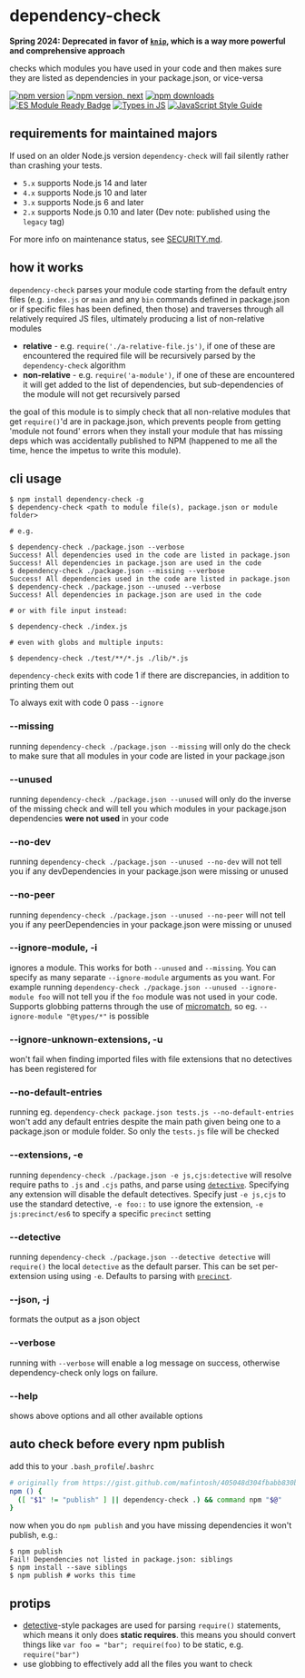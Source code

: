 # dependency-check

**Spring 2024: Deprecated in favor of [`knip`](https://github.com/webpro/knip), which is a way more powerful and comprehensive approach**

checks which modules you have used in your code and then makes sure they are listed as dependencies in your package.json, or vice-versa

[![npm version](https://img.shields.io/npm/v/dependency-check.svg?style=flat)](https://www.npmjs.com/package/dependency-check)
[![npm version, next](https://img.shields.io/npm/v/dependency-check/next)](https://www.npmjs.com/package/dependency-check)
[![npm downloads](https://img.shields.io/npm/dm/dependency-check.svg?style=flat)](https://www.npmjs.com/package/dependency-check)
[![ES Module Ready Badge](https://img.shields.io/badge/es%20module%20ready-yes-success.svg)](https://esmodules.dev/)
[![Types in JS](https://img.shields.io/badge/types_in_js-yes-brightgreen)](https://github.com/voxpelli/types-in-js)
[![JavaScript Style Guide](https://img.shields.io/badge/code_style-standard-brightgreen.svg)](https://standardjs.com)

## requirements for maintained majors

If used on an older Node.js version `dependency-check` will fail silently rather than crashing your tests.

* `5.x` supports Node.js 14 and later
* `4.x` supports Node.js 10 and later
* `3.x` supports Node.js 6 and later
* `2.x` supports Node.js 0.10 and later (Dev note: published using the `legacy` tag)

For more info on maintenance status, see [SECURITY.md](./SECURITY.md).

## how it works

`dependency-check` parses your module code starting from the default entry files (e.g. `index.js` or `main` and any `bin` commands defined in package.json or if specific files has been defined, then those) and traverses through all relatively required JS files, ultimately producing a list of non-relative modules

* **relative** - e.g. `require('./a-relative-file.js')`, if one of these are encountered the required file will be recursively parsed by the `dependency-check` algorithm
* **non-relative** - e.g. `require('a-module')`, if one of these are encountered it will get added to the list of dependencies, but sub-dependencies of the module will not get recursively parsed

the goal of this module is to simply check that all non-relative modules that get `require()`'d are in package.json, which prevents people from getting 'module not found' errors when they install your module that has missing deps which was accidentally published to NPM (happened to me all the time, hence the impetus to write this module).

## cli usage

```
$ npm install dependency-check -g
$ dependency-check <path to module file(s), package.json or module folder>

# e.g.

$ dependency-check ./package.json --verbose
Success! All dependencies used in the code are listed in package.json
Success! All dependencies in package.json are used in the code
$ dependency-check ./package.json --missing --verbose
Success! All dependencies used in the code are listed in package.json
$ dependency-check ./package.json --unused --verbose
Success! All dependencies in package.json are used in the code

# or with file input instead:

$ dependency-check ./index.js

# even with globs and multiple inputs:

$ dependency-check ./test/**/*.js ./lib/*.js
```

`dependency-check` exits with code 1 if there are discrepancies, in addition to printing them out

To always exit with code 0 pass `--ignore`

### --missing

running `dependency-check ./package.json --missing` will only do the check to make sure that all modules in your code are listed in your package.json

### --unused

running `dependency-check ./package.json --unused` will only do the inverse of the missing check and will tell you which modules in your package.json dependencies **were not used** in your code

### --no-dev

running `dependency-check ./package.json --unused --no-dev` will not tell you if any devDependencies in your package.json were missing or unused

### --no-peer

running `dependency-check ./package.json --unused --no-peer` will not tell you if any peerDependencies in your package.json were missing or unused

### --ignore-module, -i

ignores a module. This works for both `--unused` and `--missing`. You can specify as many separate `--ignore-module` arguments as you want. For example running `dependency-check ./package.json --unused --ignore-module foo` will not tell you if the `foo` module was not used in your code.  Supports globbing patterns through the use of [micromatch](https://www.npmjs.com/package/micromatch), so eg. `--ignore-module "@types/*"` is possible

### --ignore-unknown-extensions, -u

won't fail when finding imported files with file extensions that no detectives has been registered for

### --no-default-entries

running eg. `dependency-check package.json tests.js --no-default-entries` won't add any default entries despite the main path given being one to a package.json or module folder. So only the `tests.js` file will be checked

### --extensions, -e

running `dependency-check ./package.json -e js,cjs:detective` will resolve require paths to `.js` and `.cjs` paths, and parse using [`detective`](https://www.npmjs.com/package/detective). Specifying any extension will disable the default detectives. Specify just `-e js,cjs` to use the standard detective, `-e foo::` to use ignore the extension, `-e js:precinct/es6` to specify a specific `precinct` setting

### --detective

running `dependency-check ./package.json --detective detective` will `require()` the local `detective` as the default parser. This can be set per-extension using using `-e`. Defaults to parsing with [`precinct`](https://www.npmjs.com/package/precinct).

### --json, -j

formats the output as a json object

### --verbose

running with `--verbose` will enable a log message on success, otherwise dependency-check only logs on failure.

### --help

shows above options and all other available options

## auto check before every npm publish

add this to your `.bash_profile`/`.bashrc`

```sh
# originally from https://gist.github.com/mafintosh/405048d304fbabb830b2
npm () {
  ([ "$1" != "publish" ] || dependency-check .) && command npm "$@"
}
```

now when you do `npm publish` and you have missing dependencies it won't publish, e.g.:

```
$ npm publish
Fail! Dependencies not listed in package.json: siblings
$ npm install --save siblings
$ npm publish # works this time
```

## protips

- [detective](https://www.npmjs.org/package/detective)-style packages are used for parsing `require()` statements, which means it only does **static requires**. this means you should convert things like `var foo = "bar"; require(foo)` to be static, e.g. `require("bar")`
- use globbing to effectively add all the files you want to check
